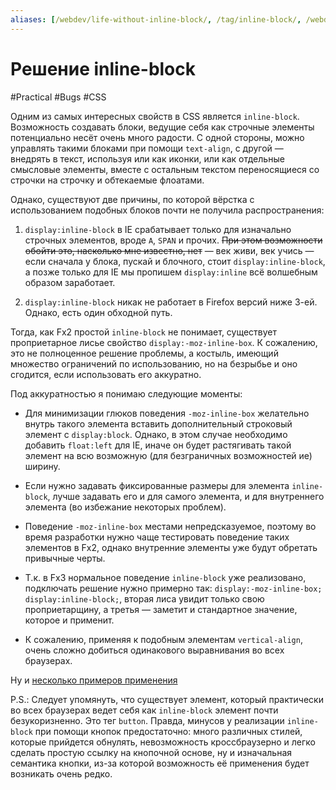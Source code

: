 ```yaml
---
aliases: [/webdev/life-without-inline-block/, /tag/inline-block/, /webdev/inline-block-solved/]
---
```


# Решение inline-block

#Practical #Bugs #CSS

Одним из самых интересных свойств в CSS является `inline-block`. Возможность создавать блоки, ведущие себя как строчные элементы потенциально несёт очень много радости. С одной стороны, можно управлять такими блоками при помощи `text-align`, с другой — внедрять в текст, используя или как иконки, или как отдельные смысловые элементы, вместе с остальным текстом переносящиеся со строчки на строчку и обтекаемые флоатами.

Однако, существуют две причины, по которой вёрстка с использованием подобных блоков почти не получила распространения:

1. `display:inline-block` в IE срабатывает только для изначально строчных элементов, вроде `A`, `SPAN` и прочих. <del>При этом возможности обойти это, насколько мне известно, нет</del> — век живи, век учись — если сначала у блока, пускай и блочного, стоит `display:inline-block`, а позже только для IE мы пропишем `display:inline` всё волшебным образом заработает.

2. `display:inline-block` никак не работает в Firefox версий ниже 3-ей. Однако, есть один обходной путь.

Тогда, как Fx2 простой `inline-block` не понимает, существует проприетарное лисье свойство `display:-moz-inline-box`. К сожалению, это не полноценное решение проблемы, а костыль, имеющий множество ограничений по использованию, но на безрыбье и оно сгодится, если использовать его аккуратно.

Под аккуратностью я понимаю следующие моменты:

- Для минимизации глюков поведения `-moz-inline-box` желательно внутрь такого элемента вставить дополнительный строковый элемент с `display:block`. Однако, в этом случае необходимо добавить `float:left` для IE, иначе он будет растягивать такой элемент на всю возможную (для безграничных возможностей ие) ширину.

- Если нужно задавать фиксированные размеры для элемента `inline-block`, лучше задавать его и для самого элемента, и для внутреннего элемента (во избежание некоторых проблем).

- Поведение `-moz-inline-box` местами непредсказуемое, поэтому во время разработки нужно чаще тестировать поведение таких элементов в Fx2, однако внутренние элементы уже будут обретать привычные черты.

- Т.к. в Fx3 нормальное поведение `inline-block` уже реализовано, подключать решение нужно примерно так: `display:-moz-inline-box; display:inline-block;`, вторая лиса увидит только свою проприетарщину, а третья — заметит и стандартное значение, которое и применит.

- К сожалению, применяя к подобным элементам `vertical-align`, очень сложно добиться одинакового выравнивания во всех браузерах.

Ну и [несколько примеров применения](/demos/inline-block-solved.html)

P.S.: Следует упомянуть, что существует элемент, который практически во всех браузерах ведет себя как `inline-block` элемент почти безукоризненно. Это тег `button`. Правда, минусов у реализации `inline-block` при помощи кнопок предостаточно: много различных стилей, которые прийдется обнулять, невозможность кроссбраузерно и легко сделать простую ссылку на кнопочной основе, ну и изначальная семантика кнопки, из-за которой возможность её применения будет возникать очень редко.

